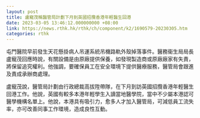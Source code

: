 ```yaml
---
layout: post
title: 盧寵茂稱醫管局計劃下月到英國招攬香港年輕醫生回港
date: 2023-03-05 13:46:12.000000000 +08:00
link: https://news.rthk.hk/rthk/ch/component/k2/1690579-20230305.htm
categories: rthk
---
```


屯門醫院早前發生天花懸掛病人吊運系統吊機路軌外殼掉落事件。醫務衞生局局長盧寵茂回應時說，有關設備是由原廠提供保養，如發現製造商或原廠廠家有失責，將保留追究權利。他強調，要確保員工在安全環境下提供醫療服務，醫管局會跟進及責成承辦商處理。

盧寵茂說，醫管局計劃由行政總裁高拔陞帶隊，在下月到訪英國招攬香港年輕醫生回港工作。他說，英國有較多本港年輕學生入讀當地醫學院，當中不少屬本港認可醫學機構名單上。他說，本港具有吸引力，愈多人才加入醫管局，可減低員工流失率，亦可改善同事工作環境，造成良性互動。
